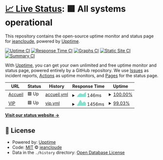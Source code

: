 # [📈 Live Status](https://status.jeancloude.club): <!--live status--> **🟩 All systems operational**

This repository contains the open-source uptime monitor and status page for [jeancloude](https://status.jeancloude.club), powered by [Upptime](https://github.com/upptime/upptime).

[![Uptime CI](https://github.com/jeancloude/status/workflows/Uptime%20CI/badge.svg)](https://github.com/jeancloude/status/actions?query=workflow%3A%22Uptime+CI%22)
[![Response Time CI](https://github.com/jeancloude/status/workflows/Response%20Time%20CI/badge.svg)](https://github.com/jeancloude/status/actions?query=workflow%3A%22Response+Time+CI%22)
[![Graphs CI](https://github.com/jeancloude/status/workflows/Graphs%20CI/badge.svg)](https://github.com/jeancloude/status/actions?query=workflow%3A%22Graphs+CI%22)
[![Static Site CI](https://github.com/jeancloude/status/workflows/Static%20Site%20CI/badge.svg)](https://github.com/jeancloude/status/actions?query=workflow%3A%22Static+Site+CI%22)
[![Summary CI](https://github.com/jeancloude/status/workflows/Summary%20CI/badge.svg)](https://github.com/jeancloude/status/actions?query=workflow%3A%22Summary+CI%22)

With [Upptime](https://upptime.js.org), you can get your own unlimited and free uptime monitor and status page, powered entirely by a GitHub repository. We use [Issues](https://github.com/jeancloude/status/issues) as incident reports, [Actions](https://github.com/jeancloude/status/actions) as uptime monitors, and [Pages](https://status.jeancloude.club) for the status page.

<!--start: status pages-->
<!-- This summary is generated by Upptime (https://github.com/upptime/upptime) -->
<!-- Do not edit this manually, your changes will be overwritten -->
<!-- prettier-ignore -->
| URL | Status | History | Response Time | Uptime |
| --- | ------ | ------- | ------------- | ------ |
| <img alt="" src="https://favicons.githubusercontent.com/jeancloude.club" height="13"> [Accueil](https://jeancloude.club) | 🟩 Up | [accueil.yml](https://github.com/jeancloude/status/commits/HEAD/history/accueil.yml) | <details><summary><img alt="Response time graph" src="./graphs/accueil/response-time-week.png" height="20"> 146ms</summary><br><a href="https://status.jeancloude.club/history/accueil"><img alt="Response time 146" src="https://img.shields.io/endpoint?url=https%3A%2F%2Fraw.githubusercontent.com%2Fjeancloude%2Fstatus%2FHEAD%2Fapi%2Faccueil%2Fresponse-time.json"></a><br><a href="https://status.jeancloude.club/history/accueil"><img alt="24-hour response time 123" src="https://img.shields.io/endpoint?url=https%3A%2F%2Fraw.githubusercontent.com%2Fjeancloude%2Fstatus%2FHEAD%2Fapi%2Faccueil%2Fresponse-time-day.json"></a><br><a href="https://status.jeancloude.club/history/accueil"><img alt="7-day response time 146" src="https://img.shields.io/endpoint?url=https%3A%2F%2Fraw.githubusercontent.com%2Fjeancloude%2Fstatus%2FHEAD%2Fapi%2Faccueil%2Fresponse-time-week.json"></a><br><a href="https://status.jeancloude.club/history/accueil"><img alt="30-day response time 146" src="https://img.shields.io/endpoint?url=https%3A%2F%2Fraw.githubusercontent.com%2Fjeancloude%2Fstatus%2FHEAD%2Fapi%2Faccueil%2Fresponse-time-month.json"></a><br><a href="https://status.jeancloude.club/history/accueil"><img alt="1-year response time 146" src="https://img.shields.io/endpoint?url=https%3A%2F%2Fraw.githubusercontent.com%2Fjeancloude%2Fstatus%2FHEAD%2Fapi%2Faccueil%2Fresponse-time-year.json"></a></details> | <details><summary><a href="https://status.jeancloude.club/history/accueil">100.00%</a></summary><a href="https://status.jeancloude.club/history/accueil"><img alt="All-time uptime 100.00%" src="https://img.shields.io/endpoint?url=https%3A%2F%2Fraw.githubusercontent.com%2Fjeancloude%2Fstatus%2FHEAD%2Fapi%2Faccueil%2Fuptime.json"></a><br><a href="https://status.jeancloude.club/history/accueil"><img alt="24-hour uptime 100.00%" src="https://img.shields.io/endpoint?url=https%3A%2F%2Fraw.githubusercontent.com%2Fjeancloude%2Fstatus%2FHEAD%2Fapi%2Faccueil%2Fuptime-day.json"></a><br><a href="https://status.jeancloude.club/history/accueil"><img alt="7-day uptime 100.00%" src="https://img.shields.io/endpoint?url=https%3A%2F%2Fraw.githubusercontent.com%2Fjeancloude%2Fstatus%2FHEAD%2Fapi%2Faccueil%2Fuptime-week.json"></a><br><a href="https://status.jeancloude.club/history/accueil"><img alt="30-day uptime 100.00%" src="https://img.shields.io/endpoint?url=https%3A%2F%2Fraw.githubusercontent.com%2Fjeancloude%2Fstatus%2FHEAD%2Fapi%2Faccueil%2Fuptime-month.json"></a><br><a href="https://status.jeancloude.club/history/accueil"><img alt="1-year uptime 100.00%" src="https://img.shields.io/endpoint?url=https%3A%2F%2Fraw.githubusercontent.com%2Fjeancloude%2Fstatus%2FHEAD%2Fapi%2Faccueil%2Fuptime-year.json"></a></details>
| <img alt="" src="https://favicons.githubusercontent.com/vip.jeancloude.club" height="13"> [VIP](https://vip.jeancloude.club) | 🟩 Up | [vip.yml](https://github.com/jeancloude/status/commits/HEAD/history/vip.yml) | <details><summary><img alt="Response time graph" src="./graphs/vip/response-time-week.png" height="20"> 1456ms</summary><br><a href="https://status.jeancloude.club/history/vip"><img alt="Response time 1456" src="https://img.shields.io/endpoint?url=https%3A%2F%2Fraw.githubusercontent.com%2Fjeancloude%2Fstatus%2FHEAD%2Fapi%2Fvip%2Fresponse-time.json"></a><br><a href="https://status.jeancloude.club/history/vip"><img alt="24-hour response time 1265" src="https://img.shields.io/endpoint?url=https%3A%2F%2Fraw.githubusercontent.com%2Fjeancloude%2Fstatus%2FHEAD%2Fapi%2Fvip%2Fresponse-time-day.json"></a><br><a href="https://status.jeancloude.club/history/vip"><img alt="7-day response time 1456" src="https://img.shields.io/endpoint?url=https%3A%2F%2Fraw.githubusercontent.com%2Fjeancloude%2Fstatus%2FHEAD%2Fapi%2Fvip%2Fresponse-time-week.json"></a><br><a href="https://status.jeancloude.club/history/vip"><img alt="30-day response time 1456" src="https://img.shields.io/endpoint?url=https%3A%2F%2Fraw.githubusercontent.com%2Fjeancloude%2Fstatus%2FHEAD%2Fapi%2Fvip%2Fresponse-time-month.json"></a><br><a href="https://status.jeancloude.club/history/vip"><img alt="1-year response time 1456" src="https://img.shields.io/endpoint?url=https%3A%2F%2Fraw.githubusercontent.com%2Fjeancloude%2Fstatus%2FHEAD%2Fapi%2Fvip%2Fresponse-time-year.json"></a></details> | <details><summary><a href="https://status.jeancloude.club/history/vip">99.03%</a></summary><a href="https://status.jeancloude.club/history/vip"><img alt="All-time uptime 99.03%" src="https://img.shields.io/endpoint?url=https%3A%2F%2Fraw.githubusercontent.com%2Fjeancloude%2Fstatus%2FHEAD%2Fapi%2Fvip%2Fuptime.json"></a><br><a href="https://status.jeancloude.club/history/vip"><img alt="24-hour uptime 100.00%" src="https://img.shields.io/endpoint?url=https%3A%2F%2Fraw.githubusercontent.com%2Fjeancloude%2Fstatus%2FHEAD%2Fapi%2Fvip%2Fuptime-day.json"></a><br><a href="https://status.jeancloude.club/history/vip"><img alt="7-day uptime 99.03%" src="https://img.shields.io/endpoint?url=https%3A%2F%2Fraw.githubusercontent.com%2Fjeancloude%2Fstatus%2FHEAD%2Fapi%2Fvip%2Fuptime-week.json"></a><br><a href="https://status.jeancloude.club/history/vip"><img alt="30-day uptime 99.03%" src="https://img.shields.io/endpoint?url=https%3A%2F%2Fraw.githubusercontent.com%2Fjeancloude%2Fstatus%2FHEAD%2Fapi%2Fvip%2Fuptime-month.json"></a><br><a href="https://status.jeancloude.club/history/vip"><img alt="1-year uptime 99.03%" src="https://img.shields.io/endpoint?url=https%3A%2F%2Fraw.githubusercontent.com%2Fjeancloude%2Fstatus%2FHEAD%2Fapi%2Fvip%2Fuptime-year.json"></a></details>

<!--end: status pages-->

[**Visit our status website →**](https://status.jeancloude.club)

## 📄 License

- Powered by: [Upptime](https://github.com/upptime/upptime)
- Code: [MIT](./LICENSE) © [jeancloude](https://status.jeancloude.club)
- Data in the `./history` directory: [Open Database License](https://opendatacommons.org/licenses/odbl/1-0/)
